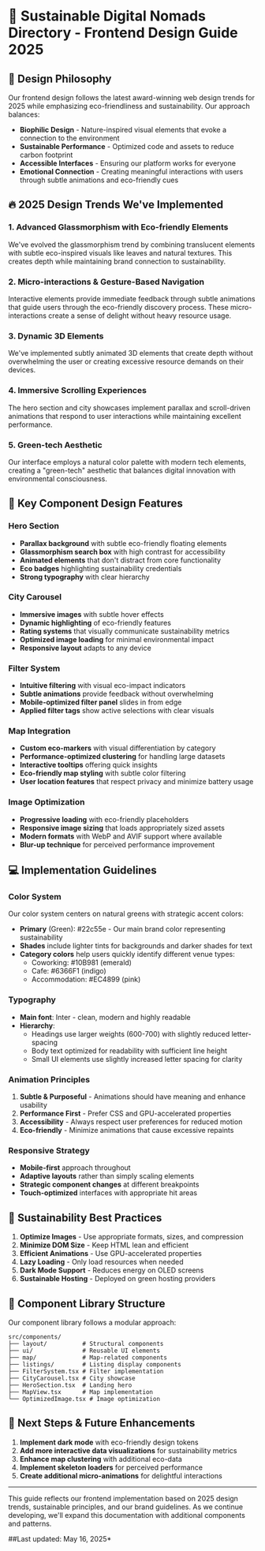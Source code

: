 # 🌿 Sustainable Digital Nomads Directory - Frontend Design Guide 2025

## 🎨 Design Philosophy

Our frontend design follows the latest award-winning web design trends for 2025 while emphasizing eco-friendliness and sustainability. Our approach balances:

- **Biophilic Design** - Nature-inspired visual elements that evoke a connection to the environment
- **Sustainable Performance** - Optimized code and assets to reduce carbon footprint
- **Accessible Interfaces** - Ensuring our platform works for everyone
- **Emotional Connection** - Creating meaningful interactions with users through subtle animations and eco-friendly cues

## 🔥 2025 Design Trends We've Implemented

### 1. Advanced Glassmorphism with Eco-friendly Elements

We've evolved the glassmorphism trend by combining translucent elements with subtle eco-inspired visuals like leaves and natural textures. This creates depth while maintaining brand connection to sustainability.

### 2. Micro-interactions & Gesture-Based Navigation

Interactive elements provide immediate feedback through subtle animations that guide users through the eco-friendly discovery process. These micro-interactions create a sense of delight without heavy resource usage.

### 3. Dynamic 3D Elements

We've implemented subtly animated 3D elements that create depth without overwhelming the user or creating excessive resource demands on their devices.

### 4. Immersive Scrolling Experiences

The hero section and city showcases implement parallax and scroll-driven animations that respond to user interactions while maintaining excellent performance.

### 5. Green-tech Aesthetic

Our interface employs a natural color palette with modern tech elements, creating a "green-tech" aesthetic that balances digital innovation with environmental consciousness.

## 🎯 Key Component Design Features

### Hero Section

- **Parallax background** with subtle eco-friendly floating elements
- **Glassmorphism search box** with high contrast for accessibility
- **Animated elements** that don't distract from core functionality
- **Eco badges** highlighting sustainability credentials
- **Strong typography** with clear hierarchy

### City Carousel

- **Immersive images** with subtle hover effects
- **Dynamic highlighting** of eco-friendly features
- **Rating systems** that visually communicate sustainability metrics
- **Optimized image loading** for minimal environmental impact
- **Responsive layout** adapts to any device

### Filter System

- **Intuitive filtering** with visual eco-impact indicators
- **Subtle animations** provide feedback without overwhelming
- **Mobile-optimized filter panel** slides in from edge
- **Applied filter tags** show active selections with clear visuals

### Map Integration

- **Custom eco-markers** with visual differentiation by category
- **Performance-optimized clustering** for handling large datasets
- **Interactive tooltips** offering quick insights
- **Eco-friendly map styling** with subtle color filtering
- **User location features** that respect privacy and minimize battery usage

### Image Optimization

- **Progressive loading** with eco-friendly placeholders
- **Responsive image sizing** that loads appropriately sized assets
- **Modern formats** with WebP and AVIF support where available
- **Blur-up technique** for perceived performance improvement

## 💻 Implementation Guidelines

### Color System

Our color system centers on natural greens with strategic accent colors:

- **Primary** (Green): #22c55e - Our main brand color representing sustainability
- **Shades** include lighter tints for backgrounds and darker shades for text
- **Category colors** help users quickly identify different venue types:
  - Coworking: #10B981 (emerald)
  - Cafe: #6366F1 (indigo)
  - Accommodation: #EC4899 (pink)

### Typography

- **Main font**: Inter - clean, modern and highly readable
- **Hierarchy**:
  - Headings use larger weights (600-700) with slightly reduced letter-spacing
  - Body text optimized for readability with sufficient line height
  - Small UI elements use slightly increased letter spacing for clarity

### Animation Principles

1. **Subtle & Purposeful** - Animations should have meaning and enhance usability
2. **Performance First** - Prefer CSS and GPU-accelerated properties
3. **Accessibility** - Always respect user preferences for reduced motion
4. **Eco-friendly** - Minimize animations that cause excessive repaints

### Responsive Strategy

- **Mobile-first** approach throughout
- **Adaptive layouts** rather than simply scaling elements
- **Strategic component changes** at different breakpoints
- **Touch-optimized** interfaces with appropriate hit areas

## 🌱 Sustainability Best Practices

1. **Optimize Images** - Use appropriate formats, sizes, and compression
2. **Minimize DOM Size** - Keep HTML lean and efficient
3. **Efficient Animations** - Use GPU-accelerated properties
4. **Lazy Loading** - Only load resources when needed
5. **Dark Mode Support** - Reduces energy on OLED screens
6. **Sustainable Hosting** - Deployed on green hosting providers

## 🧩 Component Library Structure

Our component library follows a modular approach:

```
src/components/
├── layout/          # Structural components
├── ui/              # Reusable UI elements  
├── map/             # Map-related components
├── listings/        # Listing display components
├── FilterSystem.tsx # Filter implementation
├── CityCarousel.tsx # City showcase
├── HeroSection.tsx  # Landing hero
├── MapView.tsx      # Map implementation
└── OptimizedImage.tsx # Image optimization
```

## 🚀 Next Steps & Future Enhancements

1. **Implement dark mode** with eco-friendly design tokens
2. **Add more interactive data visualizations** for sustainability metrics
3. **Enhance map clustering** with additional eco-data
4. **Implement skeleton loaders** for perceived performance
5. **Create additional micro-animations** for delightful interactions

---

This guide reflects our frontend implementation based on 2025 design trends, sustainable principles, and our brand guidelines. As we continue developing, we'll expand this documentation with additional components and patterns.

##Last updated: May 16, 2025*
